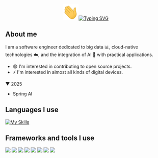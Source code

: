 <div align="center">

  <img src="https://raw.githubusercontent.com/ABSphreak/ABSphreak/master/gifs/Hi.gif" width="50px" height="50px"/><a href="https://github.com/sunyuhan1998"><img src="https://readme-typing-svg.demolab.com?font=Anonymous+Pro&size=40&pause=2000&center=true&vCenter=true&width=700&lines=Hi%2CI'm+Sun+Yuhan!" alt="Typing SVG" /></a>

</div>

## About me

I am a software engineer dedicated to big data 📊, cloud-native technologies ☁️, and the integration of AI 🧠 with practical applications.

* 😄 I'm interested in contributing to open source projects.
* ⚡️ I'm interested in almost all kinds of digital devices.

▼ 2025
* Spring AI

##  Languages I use

[![My Skills](https://skillicons.dev/icons?i=java,scala,python,go,swift&theme=light)]([https://skillicons.dev](https://github.com/sunyuhan1998))

##  Frameworks and tools I use

![](https://img.shields.io/badge/-kubernetes-326CE5?style=for-the-badge&logo=kubernetes&logoColor=FFFFFF)
![](https://img.shields.io/badge/-docker-2496ED?style=for-the-badge&logo=docker&logoColor=FFFFFF)
![](https://img.shields.io/badge/-hadoop-66CCFF?style=for-the-badge&logo=apachehadoop&logoColor=FFFFFF)
![](https://img.shields.io/badge/-hive-FDEE21?style=for-the-badge&logo=apachehive&logoColor=FFFFFF)
![](https://img.shields.io/badge/-spark-E25A1C?style=for-the-badge&logo=apachespark&logoColor=FFFFFF)
![](https://img.shields.io/badge/-spring-6DB33F?style=for-the-badge&logo=spring&logoColor=FFFFFF)
![](https://img.shields.io/badge/-langchain-1C3C3C?style=for-the-badge&logo=langchain&logoColor=FFFFFF)
![](https://img.shields.io/badge/-swiftui-F05138?style=for-the-badge&logo=swift&logoColor=FFFFFF)


